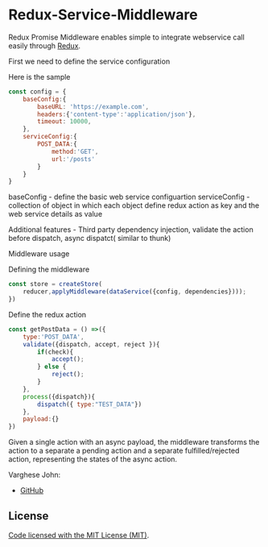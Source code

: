# Redux-Service-Middleware

Redux Promise Middleware enables simple to integrate webservice call easily through [Redux](http://redux.js.org). 

First we need to define the service configuration

Here is the sample

```js
const config = {
    baseConfig:{
        baseURL: 'https://example.com',
        headers:{'content-type':'application/json'},
        timeout: 10000,
    },
    serviceConfig:{
        POST_DATA:{
            method:'GET',
            url:'/posts'
        }
    }
}
```
baseConfig - define the basic web service configuartion
serviceConfig - collection of object in which each object define redux action as key and the web service details as value

Additional features - Third party dependency injection, validate the action before dispatch, async dispatct( similar to thunk)

Middleware usage

Defining the middleware
```js
const store = createStore(
    reducer,applyMiddleware(dataService({config, dependencies})));
})
```
Define the redux action
```js
const getPostData = () =>({
    type:'POST_DATA',
    validate({dispatch, accept, reject }){
        if(check){
            accept();
        } else {
            reject();
        }
    },
    process({dispatch}){
        dispatch({ type:"TEST_DATA"})
    },
    payload:{}
})
```


Given a single action with an async payload, the middleware transforms the action to a separate a pending action and a separate fulfilled/rejected action, representing the states of the async action.

Varghese John:
- [GitHub](https://github.com/varghese88)

## License

[Code licensed with the MIT License (MIT)](/LICENSE). 
